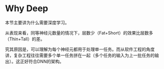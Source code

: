# Why Deep

本节主要讲为什么需要深度学习。

从表现来看，同等神经元数量的情况下，层数少（Fat+Short）的效果比层数多（Thin+Tall）的差。

究其原因是，可以理解为每个神经元都用于处理单一任务。而从软件工程的角度讲，复杂工程往往需要多个单一任务拼在一起（多个任务的输入为上一批任务的输出）。这正好符合DNN的架构。

